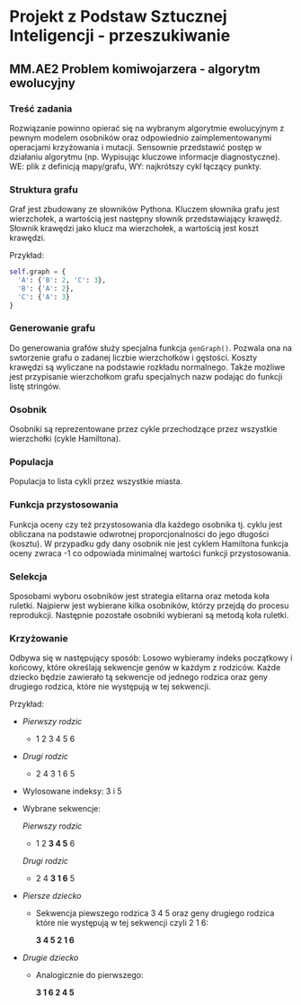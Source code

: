 # Projekt z Podstaw Sztucznej Inteligencji - przeszukiwanie
## MM.AE2 Problem komiwojarzera - algorytm ewolucyjny

### Treść zadania

Rozwiązanie powinno opierać się na wybranym algorytmie ewolucyjnym z pewnym modelem osobników oraz odpowiednio 
zaimplementowanymi operacjami krzyżowania i mutacji. Sensownie przedstawić postęp w działaniu algorytmu 
(np. Wypisując kluczowe informacje diagnostyczne). WE: plik z definicją mapy/grafu, WY: najkrótszy cykl łączący punkty.


### Struktura grafu

Graf jest zbudowany ze słowników Pythona. Kluczem słownika grafu jest wierzchołek, a wartością jest następny słownik 
przedstawiający krawędź. Słownik krawędzi jako klucz ma wierzchołek, a wartością jest koszt krawędzi.

Przykład:
```python
self.graph = {
  'A': {'B': 2, 'C': 3},
  'B': {'A': 2},
  'C': {'A': 3}
}
```

### Generowanie grafu

Do generowania grafów służy specjalna funkcja ```genGraph()```.
Pozwala ona na swtorzenie grafu o zadanej liczbie wierzchołków i gęstości.
Koszty krawędzi są wyliczane na podstawie rozkładu normalnego. Także możliwe jest
przypisanie wierzchołkom grafu specjalnych nazw podając do funkcji listę stringów.

### Osobnik

Osobniki są reprezentowane przez cykle przechodzące
przez wszystkie wierzchołki (cykle Hamiltona). 

### Populacja

Populacja to lista cykli przez wszystkie miasta.

### Funkcja przystosowania

Funkcja oceny czy też przystosowania dla każdego osobnika tj. cyklu jest obliczana
na podstawie odwrotnej proporcjonalności do jego długości (kosztu).
W przypadku gdy dany osobnik nie jest cyklem Hamiltona funkcja oceny zwraca
-1 co odpowiada minimalnej wartości funkcji przystosowania.

### Selekcja

Sposobami wyboru osobników jest strategia elitarna oraz metoda koła ruletki.
Najpierw jest wybierane kilka osobników, którzy przejdą do procesu reprodukcji.
Następnie pozostałe osobniki wybierani są metodą koła ruletki.

### Krzyżowanie

Odbywa się w następujący sposób:
Losowo wybieramy indeks początkowy i końcowy, które określają sekwencje genów w każdym
z rodziców. Każde dziecko będzie zawierało tą sekwencje od jednego rodzica oraz geny 
drugiego rodzica, które nie występują w tej sekwencji.

Przykład:

- *Pierwszy rodzic* 
    - 1 2 3 4 5 6

- *Drugi rodzic* 
    - 2 4 3 1 6 5

- Wylosowane indeksy: 3 i 5

- Wybrane sekwencje:

    *Pierwszy rodzic*     
    - 1 2 **3 4 5** 6
    
    *Drugi rodzic*     
    - 2 4 **3 1 6** 5
    
- *Piersze dziecko*

    - Sekwencja piewszego rodzica 3 4 5 oraz geny drugiego rodzica które nie występują
    w tej sekwencji czyli 2 1 6: 
        
        **3 4 5 2 1 6**
        
- *Drugie dziecko*

    - Analogicznie do pierwszego:
    
        **3 1 6 2 4 5**
        
